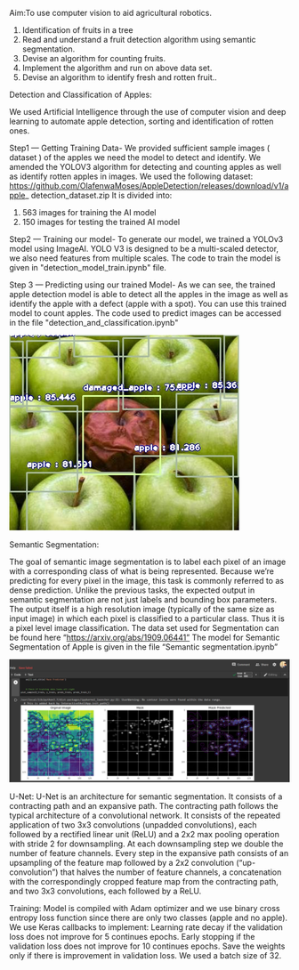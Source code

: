 Aim:To use computer vision to aid agricultural robotics.
1. Identification of fruits in a tree
2. Read and understand a fruit detection algorithm using semantic segmentation.
3. Devise an algorithm for counting fruits.
4. Implement the algorithm and run on above data set.
5. Devise an algorithm to identify fresh and rotten fruit..


Detection and Classification of Apples:


We used Artificial Intelligence through the use of computer vision and deep learning
to automate apple detection, sorting and identification of rotten ones.

Step1 — Getting Training Data-
We provided sufficient sample images ( dataset ) of the apples we need the model to
detect and identify. We amended the YOLOV3 algorithm for detecting and counting
apples as well as identify rotten apples in images. We used the following dataset:
https://github.com/OlafenwaMoses/AppleDetection/releases/download/v1/apple_
detection_dataset.zip
It is divided into:
1. 563 images for training the AI model
2. 150 images for testing the trained AI model

Step2 — Training our model-
To generate our model, we trained a YOLOv3 model using ImageAI.
YOLO V3 is designed to be a multi-scaled detector, we also need features from multiple
scales.
The code to train the model is given in "detection_model_train.ipynb" file.
  
Step 3 — Predicting using our trained Model-
As we can see, the trained apple detection model is able to detect all the apples in
the image as well as identify the apple with a defect (apple with a spot). You can use
this trained model to count apples.
The code used to predict images can be accessed in the file "detection_and_classification.ipynb"

 ![alt text](https://github.com/Tajamul21/Detection-Classification-and-Semantic_Segmentation-of-apples/blob/main/Predicted%20images(Detection%20and%20Classification)/sample5.jpg)

Semantic Segmentation:

The goal of semantic image segmentation is to label each pixel of an image with a
corresponding class of what is being represented. Because we’re predicting for every
pixel in the image, this task is commonly referred to as dense prediction.
Unlike the previous tasks, the expected output in semantic segmentation are not just
labels and bounding box parameters. The output itself is a high resolution image (typically of the same size as input image) in which each pixel is classified to a particular
class. Thus it is a pixel level image classification.
The data set used for Segmentation can be found here “https://arxiv.org/abs/1909.06441”
The model for Semantic Segmentation of Apple is given in the file “Semantic segmentation.ipynb”

![alt text](https://github.com/Tajamul21/Detection-Classification-and-Semantic_Segmentation-of-apples/blob/main/Predicted%20Segmented%20Images/sample2.png)

U-Net:
U-Net is an architecture for semantic segmentation. It consists of a contracting path and an expansive path. The contracting path follows the typical architecture of a convolutional network. It consists of the repeated application of two 3x3 convolutions (unpadded convolutions), each followed by a rectified linear unit (ReLU) and a 2x2 max pooling operation with stride 2 for downsampling. At each downsampling step we double the number of feature channels. Every step in the expansive path consists of an upsampling of the feature map followed by a 2x2 convolution (“up-convolution”) that halves the number of feature channels, a concatenation with the correspondingly cropped feature map from the contracting path, and two 3x3 convolutions, each followed by a ReLU.

Training: 
Model is compiled with Adam optimizer and we use binary cross entropy loss function since there are only two classes (apple and no apple). We use Keras callbacks to implement: Learning rate decay if the validation loss does not improve for 5 continues epochs. Early stopping if the validation loss does not improve for 10 continues epochs. Save the weights only if there is improvement in validation loss. We used a batch size of 32.
